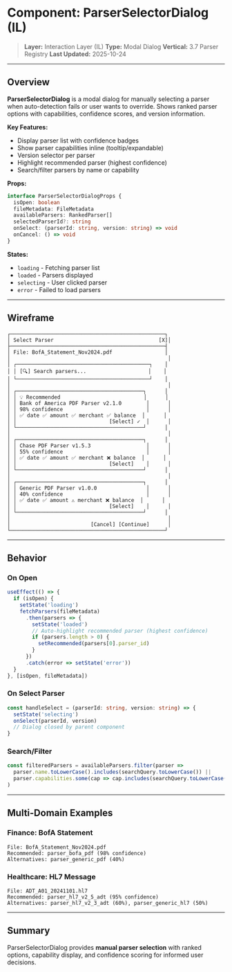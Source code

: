 # Component: ParserSelectorDialog (IL)

> **Layer:** Interaction Layer (IL)
> **Type:** Modal Dialog
> **Vertical:** 3.7 Parser Registry
> **Last Updated:** 2025-10-24

---

## Overview

**ParserSelectorDialog** is a modal dialog for manually selecting a parser when auto-detection fails or user wants to override. Shows ranked parser options with capabilities, confidence scores, and version information.

**Key Features:**
- Display parser list with confidence badges
- Show parser capabilities inline (tooltip/expandable)
- Version selector per parser
- Highlight recommended parser (highest confidence)
- Search/filter parsers by name or capability

**Props:**
```typescript
interface ParserSelectorDialogProps {
  isOpen: boolean
  fileMetadata: FileMetadata
  availableParsers: RankedParser[]
  selectedParserId?: string
  onSelect: (parserId: string, version: string) => void
  onCancel: () => void
}
```

**States:**
- `loading` - Fetching parser list
- `loaded` - Parsers displayed
- `selecting` - User clicked parser
- `error` - Failed to load parsers

---

## Wireframe

```
┌──────────────────────────────────────────────────┐
│ Select Parser                                  [X]│
├──────────────────────────────────────────────────┤
│ File: BofA_Statement_Nov2024.pdf                 │
│                                                   │
│ ┌───────────────────────────────────────────┐    │
│ │ [🔍] Search parsers...                    │    │
│ └───────────────────────────────────────────┘    │
│                                                   │
│ ┌─────────────────────────────────────────┐      │
│ │ 💡 Recommended                           │      │
│ │ Bank of America PDF Parser v2.1.0        │      │
│ │ 98% confidence                           │      │
│ │ ✅ date ✅ amount ✅ merchant ✅ balance  │      │
│ │                              [Select] ✓  │      │
│ └─────────────────────────────────────────┘      │
│                                                   │
│ ┌─────────────────────────────────────────┐      │
│ │ Chase PDF Parser v1.5.3                  │      │
│ │ 55% confidence                           │      │
│ │ ✅ date ✅ amount ✅ merchant ❌ balance  │      │
│ │                              [Select]    │      │
│ └─────────────────────────────────────────┘      │
│                                                   │
│ ┌─────────────────────────────────────────┐      │
│ │ Generic PDF Parser v1.0.0                │      │
│ │ 40% confidence                           │      │
│ │ ✅ date ✅ amount ⚠️ merchant ❌ balance  │      │
│ │                              [Select]    │      │
│ └─────────────────────────────────────────┘      │
│                                                   │
│                          [Cancel] [Continue]      │
└──────────────────────────────────────────────────┘
```

---

## Behavior

### On Open
```typescript
useEffect(() => {
  if (isOpen) {
    setState('loading')
    fetchParsers(fileMetadata)
      .then(parsers => {
        setState('loaded')
        // Auto-highlight recommended parser (highest confidence)
        if (parsers.length > 0) {
          setRecommended(parsers[0].parser_id)
        }
      })
      .catch(error => setState('error'))
  }
}, [isOpen, fileMetadata])
```

### On Select Parser
```typescript
const handleSelect = (parserId: string, version: string) => {
  setState('selecting')
  onSelect(parserId, version)
  // Dialog closed by parent component
}
```

### Search/Filter
```typescript
const filteredParsers = availableParsers.filter(parser =>
  parser.name.toLowerCase().includes(searchQuery.toLowerCase()) ||
  parser.capabilities.some(cap => cap.includes(searchQuery.toLowerCase()))
)
```

---

## Multi-Domain Examples

### Finance: BofA Statement
```
File: BofA_Statement_Nov2024.pdf
Recommended: parser_bofa_pdf (98% confidence)
Alternatives: parser_generic_pdf (40%)
```

### Healthcare: HL7 Message
```
File: ADT_A01_20241101.hl7
Recommended: parser_hl7_v2_5_adt (95% confidence)
Alternatives: parser_hl7_v2_3_adt (60%), parser_generic_hl7 (50%)
```

---

## Summary

ParserSelectorDialog provides **manual parser selection** with ranked options, capability display, and confidence scoring for informed user decisions.

